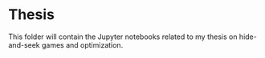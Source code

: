 # Thesis
This folder will contain the Jupyter notebooks related to my thesis on hide-and-seek games and optimization. 
